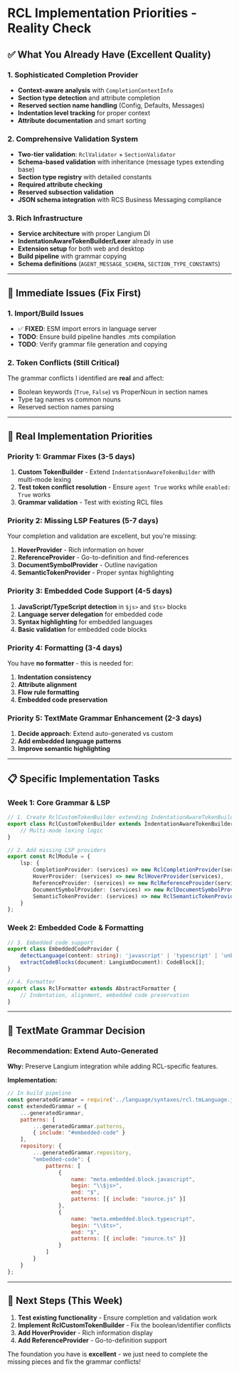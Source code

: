 # RCL Implementation Priorities - Reality Check

## ✅ **What You Already Have (Excellent Quality)**

### **1. Sophisticated Completion Provider**
- **Context-aware analysis** with `CompletionContextInfo`
- **Section type detection** and attribute completion
- **Reserved section name handling** (Config, Defaults, Messages)
- **Indentation level tracking** for proper context
- **Attribute documentation** and smart sorting

### **2. Comprehensive Validation System**
- **Two-tier validation**: `RclValidator` + `SectionValidator`
- **Schema-based validation** with inheritance (message types extending base)
- **Section type registry** with detailed constants
- **Required attribute checking**
- **Reserved subsection validation**
- **JSON schema integration** with RCS Business Messaging compliance

### **3. Rich Infrastructure**
- **Service architecture** with proper Langium DI
- **IndentationAwareTokenBuilder/Lexer** already in use
- **Extension setup** for both web and desktop
- **Build pipeline** with grammar copying
- **Schema definitions** (`AGENT_MESSAGE_SCHEMA`, `SECTION_TYPE_CONSTANTS`)

---

## 🚨 **Immediate Issues (Fix First)**

### **1. Import/Build Issues**
- ✅ **FIXED**: ESM import errors in language server
- **TODO**: Ensure build pipeline handles .mts compilation
- **TODO**: Verify grammar file generation and copying

### **2. Token Conflicts (Still Critical)**
The grammar conflicts I identified are **real** and affect:
- Boolean keywords (`True`, `False`) vs ProperNoun in section names
- Type tag names vs common nouns
- Reserved section names parsing

---

## 🎯 **Real Implementation Priorities**

### **Priority 1: Grammar Fixes (3-5 days)**
1. **Custom TokenBuilder** - Extend `IndentationAwareTokenBuilder` with multi-mode lexing
2. **Test token conflict resolution** - Ensure `agent True` works while `enabled: True` works
3. **Grammar validation** - Test with existing RCL files

### **Priority 2: Missing LSP Features (5-7 days)**
Your completion and validation are excellent, but you're missing:

1. **HoverProvider** - Rich information on hover
2. **ReferenceProvider** - Go-to-definition and find-references
3. **DocumentSymbolProvider** - Outline navigation
4. **SemanticTokenProvider** - Proper syntax highlighting

### **Priority 3: Embedded Code Support (4-5 days)**
1. **JavaScript/TypeScript detection** in `$js>` and `$ts>` blocks
2. **Language server delegation** for embedded code
3. **Syntax highlighting** for embedded languages
4. **Basic validation** for embedded code blocks

### **Priority 4: Formatting (3-4 days)**
You have **no formatter** - this is needed for:
1. **Indentation consistency**
2. **Attribute alignment**
3. **Flow rule formatting**
4. **Embedded code preservation**

### **Priority 5: TextMate Grammar Enhancement (2-3 days)**
1. **Decide approach**: Extend auto-generated vs custom
2. **Add embedded language patterns**
3. **Improve semantic highlighting**

---

## 📋 **Specific Implementation Tasks**

### **Week 1: Core Grammar & LSP**
```typescript
// 1. Create RclCustomTokenBuilder extending IndentationAwareTokenBuilder
export class RclCustomTokenBuilder extends IndentationAwareTokenBuilder {
    // Multi-mode lexing logic
}

// 2. Add missing LSP providers
export const RclModule = {
    lsp: {
        CompletionProvider: (services) => new RclCompletionProvider(services), // ✅ EXISTS
        HoverProvider: (services) => new RclHoverProvider(services),           // ❌ MISSING
        ReferenceProvider: (services) => new RclReferenceProvider(services),   // ❌ MISSING
        DocumentSymbolProvider: (services) => new RclDocumentSymbolProvider(services), // ❌ MISSING
        SemanticTokenProvider: (services) => new RclSemanticTokenProvider(services), // ❌ MISSING
    }
};
```

### **Week 2: Embedded Code & Formatting**
```typescript
// 3. Embedded code support
export class EmbeddedCodeProvider {
    detectLanguage(content: string): 'javascript' | 'typescript' | 'unknown';
    extractCodeBlocks(document: LangiumDocument): CodeBlock[];
}

// 4. Formatter
export class RclFormatter extends AbstractFormatter {
    // Indentation, alignment, embedded code preservation
}
```

---

## 🎨 **TextMate Grammar Decision**

### **Recommendation: Extend Auto-Generated**

**Why:** Preserve Langium integration while adding RCL-specific features.

**Implementation:**
```javascript
// In build pipeline
const generatedGrammar = require('../language/syntaxes/rcl.tmLanguage.json');
const extendedGrammar = {
    ...generatedGrammar,
    patterns: [
        ...generatedGrammar.patterns,
        { include: "#embedded-code" }
    ],
    repository: {
        ...generatedGrammar.repository,
        "embedded-code": {
            patterns: [
                {
                    name: "meta.embedded.block.javascript",
                    begin: "\\$js>",
                    end: "$",
                    patterns: [{ include: "source.js" }]
                },
                {
                    name: "meta.embedded.block.typescript",
                    begin: "\\$ts>",
                    end: "$",
                    patterns: [{ include: "source.ts" }]
                }
            ]
        }
    }
};
```

---

## 🚀 **Next Steps (This Week)**

1. **Test existing functionality** - Ensure completion and validation work
2. **Implement RclCustomTokenBuilder** - Fix the boolean/identifier conflicts
3. **Add HoverProvider** - Rich information display
4. **Add ReferenceProvider** - Go-to-definition support

The foundation you have is **excellent** - we just need to complete the missing pieces and fix the grammar conflicts!